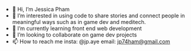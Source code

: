 - 👋 Hi, I’m Jessica Pham
- 👀 I’m interested in using code to share stories and connect people in meaningful ways such as in game dev and meditech.
- 🌱 I’m currently learning front end web development
- 💞️ I’m looking to collaborate on game dev projects
- 📫 How to reach me
      insta: @jp.aye
      email: jp74ham@gmail.com

<!---
jp74ham/jp74ham is a ✨ special ✨ repository because its `README.md` (this file) appears on your GitHub profile.
You can click the Preview link to take a look at your changes.
--->
